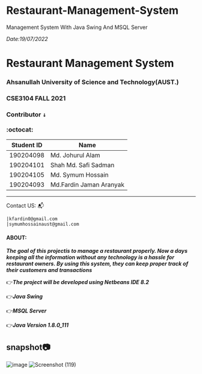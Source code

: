 # Restaurant-Management-System
Management System With Java Swing And MSQL Server

*Date:19/07/2022*
# Restaurant Management System
### Ahsanullah University of Science and Technology(AUST.)
### CSE3104 FALL 2021
### Contributor <kbd>↓</kbd><br/><br/>:octocat:

Student ID              |  Name
----------------------- | -------------
190204098               |  Md. Johurul Alam
190204101               |  Shah Md. Safi Sadman
190204105               |  Md. Symum Hossain
190204093               |  Md.Fardin Jaman Aranyak
----------------------------------------
Contact US: :mailbox_with_mail:

    |kfardin0@gmail.com
    |symumhossainaust@gmail.com
    


#### ABOUT: <br/>

***The goal of this projectis to manage a restaurant properly.
Now a days keeping all the information without any technology is a hassle for
restaurant owners. By using this system, they can keep proper track of their
customers and transactions***

:point_right:***The project will be developed using Netbeans IDE 8.2<br/>***

:point_right:***Java Swing <br/>***

:point_right:***MSQL Server <br/>***

:point_right:***Java Version 1.8.0_111 <br/>***

## snapshot:camera:
![image](https://user-images.githubusercontent.com/64925270/178103232-933414c0-882e-4c9e-a775-f46ef83c76b8.png)
![Screenshot (119)](https://user-images.githubusercontent.com/64925270/188278496-875a02cd-dead-46e5-8384-b2a4d023b1cc.png)

